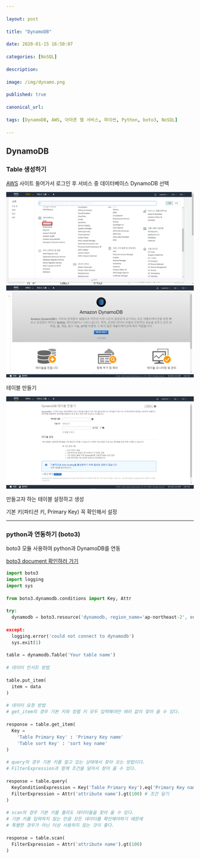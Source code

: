 ```yaml
---

layout: post

title: "DynamoDB"

date: 2020-01-15 16:50:07

categories: [NoSQL]

description:

image: /img/dynamo.png

published: true

canonical_url:

tags: [DynamoDB, AWS, 아마존 웹 서비스, 파이썬, Python, boto3, NoSQL]

---
```


## DynamoDB

### Table 생성하기

[AWS](https://ap-northeast-2.console.aws.amazon.com/) 사이트 들어가서 로그인 후 서비스 중 데이터베이스 DynamoDB 선택

<img src='/img/dynamo1.png'>

<img src='/img/dynamo2.png'>

테이블 만들기

<img src='/img/dynamo3.png'>

만들고자 하는 테이블 설정하고 생성

기본 키(파티션 키, Primary Key) 꼭 확인해서 설정

---------------------------------------------

### python과 연동하기 (boto3)

boto3 모듈 사용하여 python과 DynamoDB를 연동

[boto3 document 확인하러 가기](https://boto3.amazonaws.com/v1/documentation/api/latest/index.html)

```python
import boto3
import logging
import sys

from boto3.dynamodb.conditions import Key, Attr

try:
  dynamodb = boto3.resource('dynamodb, region_name='ap-northeast-2', endpoint_url = 'Your endpoint url')

except:
  logging.error('could not connect to dynamodb')
  sys.exit(1)

table = dynamodb.Table('Your table name')

# 데이터 인서트 방법

table.put_item(
  item = data
)

# 데이터 요청 방법
# get_item의 경우 기본 키와 정렬 키 모두 입력해야만 에러 없이 찾아 올 수 있다.

response = table.get_item(
  Key =
    'Table Primary Key' : 'Primary Key name'
    'Table sort Key' : 'sort key name'
)

# query의 경우 기본 키를 알고 있는 상태에서 찾아 오는 방법이다.
# FilterExpression과 함께 조건을 달아서 찾아 올 수 있다.

response = table.query(
  KeyConditionExpression = Key('Table Primary Key').eq('Primary Key name')
  FilterExpression = Attr('attribute name').gt(100) # 조건 달기
)

# scan의 경우 기본 키를 몰라도 데이터들을 찾아 올 수 있다.
# 기본 키를 입력하지 않는 만큼 모든 데이터를 확인해야하기 때문에
# 특별한 경우가 아닌 이상 사용하지 않는 것이 좋다.

response = table.scan(
  FilterExpression = Attr('attribute name').gt(100)
)
```
